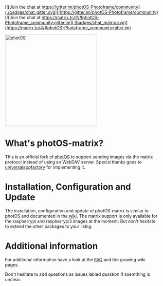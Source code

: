 [![Join the chat at https://gitter.im/photOS-Photoframe/community](./badges/chat_gitter.svg)](https://gitter.im/photOS-Photoframe/community) [![Join the chat at https://matrix.to/#/#photOS-Photoframe_community:gitter.im](./badges/chat_matrix.svg)](https://matrix.to/#/#photOS-Photoframe_community:gitter.im)

<img src="https://github.com/avanc/photOS/blob/master/logo/photos_logo.svg?raw=true" alt="photOS" width="300"/>


# What's photOS-matrix?

This is an official fork of [photOS](https://github.com/avanc/photOS) to support sending images via the matrix protocol instead of using an WebDAV server. Special thanks goes to [universalappfactory](https://github.com/universalappfactory) for implementing it.

# Installation, Configuration and Update
The installation, configuration and update of photOS-matrix is similar to photOS and documented in the [wiki](https://github.com/avanc/photOS/wiki/Installation).
The matrix support is only available for the raspberrypi and raspberrypi3 images at the moment.
But don't hesitate to extend the other packages to your liking.

# Additional information
For additional information have a look at the [FAQ](https://github.com/avanc/photOS/wiki/FAQ) and the growing wiki pages.

Don't hesitate to add questions as issues labled _question_ if soemthing is unclear.
